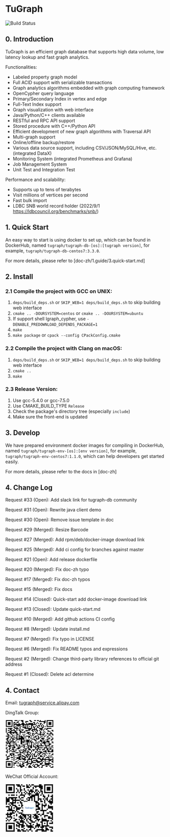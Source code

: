 # TuGraph

![Build Status](https://github.com/Tugraph-db/Tugraph-db/actions/workflows/ci.yml/badge.svg)

## 0. Introduction
TuGraph is an efficient graph database that supports high data volume, low latency lookup and fast graph analytics.

Functionalities:

- Labeled property graph model
- Full ACID support with serializable transactions
- Graph analytics algorithms embedded with graph computing framework
- OpenCypher query language
- Primary/Secondary Index in vertex and edge
- Full-Text Index support
- Graph visualization with web interface
- Java/Python/C++ clients available
- RESTful and RPC API support
- Stored procedure with C++/Python API
- Efficient development of new graph algorithms with Traversal API
- Multi-graph support
- Online/offline backup/restore
- Various data source support, including CSV/JSON/MySQL/Hive, etc. (integrated DataX)
- Monitoring System (integrated Prometheus and Grafana)
- Job Management System
- Unit Test and Integration Test

Performance and scalability:

- Supports up to tens of terabytes
- Visit millions of vertices per second
- Fast bulk import
- LDBC SNB world record holder (2022/9/1 https://ldbcouncil.org/benchmarks/snb/)

## 1. Quick Start

An easy way to start is using docker to set up, which can be found in DockerHub, named `tugraph/tugraph-db-[os]:[tugraph version]`,
for example, `tugraph/tugraph-db-centos7:3.3.0`.

For more details, please refer to [doc-zh/1.guide/3.quick-start.md]

## 2. Install

### 2.1 Compile the project with GCC on UNIX:
1. `deps/build_deps.sh` or `SKIP_WEB=1 deps/build_deps.sh` to skip building web interface
2. `cmake .. -DOURSYSTEM=centos` or `cmake .. -DOURSYSTEM=ubuntu`
3. If support shell lgraph_cypher, use `-DENABLE_PREDOWNLOAD_DEPENDS_PACKAGE=1`
4. `make`
5. `make package` or `cpack --config CPackConfig.cmake`

### 2.2 Compile the project with Clang on macOS:
1. `deps/build_deps.sh` or `SKIP_WEB=1 deps/build_deps.sh` to skip building web interface
2. `cmake ..`
3. `make`

### 2.3 Release Version:
1. Use gcc-5.4.0 or gcc-7.5.0
2. Use CMAKE_BUILD_TYPE `Release`
3. Check the package's directory tree (especially `include`)
4. Make sure the front-end is updated

## 3. Develop

We have prepared environment docker images for compiling in DockerHub, named `tugraph/tugraph-env-[os]:[env version]`, 
for example, `tugraph/tugraph-env-centos7:1.1.0`, which can help developers get started easily.

For more details, please refer to the docs in [doc-zh]

## 4. Change Log
Request #33 (Open): Add slack link for tugraph-db community

Request #31 (Open): Rewrite java client demo

Request #30 (Open): Remove issue template in doc

Request #29 (Merged): Resize Barcode

Request #27 (Merged): Add rpm/deb/docker-image download link

Request #25 (Merged): Add ci config for branches against master

Request #21 (Open): Add release dockerfile

Request #20 (Merged): Fix doc-zh typo

Request #17 (Merged): Fix doc-zh typos

Request #15 (Merged): Fix docs

Request #14 (Closed): Quick-start add docker-image download link

Request #13 (Closed): Update quick-start.md

Request #10 (Merged): Add github actions CI config

Request #8 (Merged): Update install.md

Request #7 (Merged): Fix typo in LICENSE

Request #6 (Merged): Fix README typos and expressions

Request #2 (Merged): Change third-party library references to official git address

Request #1 (Closed): Delete acl determine

## 4. Contact

Email: tugraph@service.alipay.com

DingTalk Group:

![alert](./doc/images/dingtalk.png)

WeChat Official Account:

![alert](./doc/images/wechat.png)

